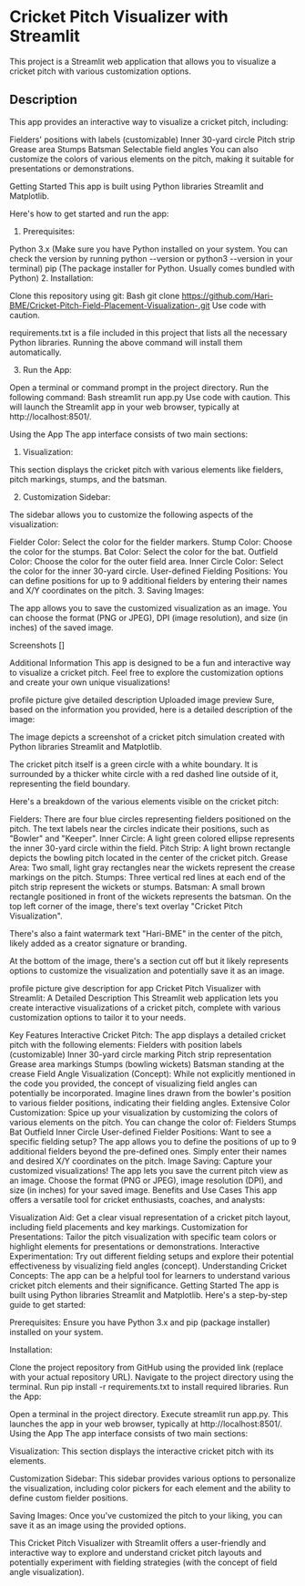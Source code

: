# Cricket Pitch Visualizer with Streamlit
This project is a Streamlit web application that allows you to visualize a cricket pitch with various customization options.

## Description
This app provides an interactive way to visualize a cricket pitch, including:

Fielders' positions with labels (customizable)
Inner 30-yard circle
Pitch strip
Grease area
Stumps
Batsman
Selectable field angles
You can also customize the colors of various elements on the pitch, making it suitable for presentations or demonstrations.

Getting Started
This app is built using Python libraries Streamlit and Matplotlib.

Here's how to get started and run the app:

1.  Prerequisites:

Python 3.x (Make sure you have Python installed on your system. You can check the version by running python --version or python3 --version in your terminal)
pip (The package installer for Python. Usually comes bundled with Python)
2.  Installation:

Clone this repository using git:
Bash
git clone https://github.com/Hari-BME/Cricket-Pitch-Field-Placement-Visualization-.git
Use code with caution.

requirements.txt is a file included in this project that lists all the necessary Python libraries. Running the above command will install them automatically.

3.  Run the App:

Open a terminal or command prompt in the project directory.
Run the following command:
Bash
streamlit run app.py
Use code with caution.
This will launch the Streamlit app in your web browser, typically at http://localhost:8501/.

Using the App
The app interface consists of two main sections:

1. Visualization:

This section displays the cricket pitch with various elements like fielders, pitch markings, stumps, and the batsman.

2. Customization Sidebar:

The sidebar allows you to customize the following aspects of the visualization:

Fielder Color: Select the color for the fielder markers.
Stump Color: Choose the color for the stumps.
Bat Color: Select the color for the bat.
Outfield Color: Choose the color for the outer field area.
Inner Circle Color: Select the color for the inner 30-yard circle.
User-defined Fielding Positions: You can define positions for up to 9 additional fielders by entering their names and X/Y coordinates on the pitch.
3. Saving Images:

The app allows you to save the customized visualization as an image. You can choose the format (PNG or JPEG), DPI (image resolution), and size (in inches) of the saved image.

Screenshots
[]

Additional Information
This app is designed to be a fun and interactive way to visualize a cricket pitch. Feel free to explore the customization options and create your own unique visualizations!

profile picture
give detailed description
Uploaded image preview
Sure, based on the information you provided, here is a detailed description of the image:

The image depicts a screenshot of a cricket pitch simulation created with Python libraries Streamlit and Matplotlib.

The cricket pitch itself is a green circle with a white boundary. It is surrounded by a thicker white circle with a red dashed line outside of it, representing the field boundary.

Here's a breakdown of the various elements visible on the cricket pitch:

Fielders: There are four blue circles representing fielders positioned on the pitch. The text labels near the circles indicate their positions, such as "Bowler" and "Keeper".
Inner Circle: A light green colored ellipse represents the inner 30-yard circle within the field.
Pitch Strip: A light brown rectangle depicts the bowling pitch located in the center of the cricket pitch.
Grease Area: Two small, light gray rectangles near the wickets represent the crease markings on the pitch.
Stumps: Three vertical red lines at each end of the pitch strip represent the wickets or stumps.
Batsman: A small brown rectangle positioned in front of the wickets represents the batsman.
On the top left corner of the image, there's text overlay  "Cricket Pitch Visualization".

There's also a faint watermark text "Hari-BME" in the center of the pitch, likely added as a creator signature or branding.

At the bottom of the image, there's a section  cut off but it likely represents options to customize the visualization and potentially save it as an image.

profile picture
give description for app
Cricket Pitch Visualizer with Streamlit: A Detailed Description
This Streamlit web application lets you create interactive visualizations of a cricket pitch, complete with various customization options to tailor it to your needs.

Key Features
Interactive Cricket Pitch: The app displays a detailed cricket pitch with the following elements:
Fielders with position labels (customizable)
Inner 30-yard circle marking
Pitch strip representation
Grease area markings
Stumps (bowling wickets)
Batsman standing at the crease
Field Angle Visualization (Concept): While not explicitly mentioned in the code you provided, the concept of visualizing field angles can potentially be incorporated. Imagine lines drawn from the bowler's position to various fielder positions, indicating their fielding angles.
Extensive Color Customization: Spice up your visualization by customizing the colors of various elements on the pitch. You can change the color of:
Fielders
Stumps
Bat
Outfield
Inner Circle
User-defined Fielder Positions: Want to see a specific fielding setup? The app allows you to define the positions of up to 9 additional fielders beyond the pre-defined ones. Simply enter their names and desired X/Y coordinates on the pitch.
Image Saving: Capture your customized visualizations! The app lets you save the current pitch view as an image. Choose the format (PNG or JPEG), image resolution (DPI), and size (in inches) for your saved image.
Benefits and Use Cases
This app offers a versatile tool for cricket enthusiasts, coaches, and analysts:

Visualization Aid: Get a clear visual representation of a cricket pitch layout, including field placements and key markings.
Customization for Presentations: Tailor the pitch visualization with specific team colors or highlight elements for presentations or demonstrations.
Interactive Experimentation: Try out different fielding setups and explore their potential effectiveness by visualizing field angles (concept).
Understanding Cricket Concepts: The app can be a helpful tool for learners to understand various cricket pitch elements and their significance.
Getting Started
The app is built using Python libraries Streamlit and Matplotlib. Here's a step-by-step guide to get started:

Prerequisites: Ensure you have Python 3.x and pip (package installer) installed on your system.

Installation:

Clone the project repository from GitHub using the provided link (replace with your actual repository URL).
Navigate to the project directory using the terminal.
Run pip install -r requirements.txt to install required libraries.
Run the App:

Open a terminal in the project directory.
Execute streamlit run app.py. This launches the app in your web browser, typically at http://localhost:8501/.
Using the App
The app interface consists of two main sections:

Visualization: This section displays the interactive cricket pitch with its elements.

Customization Sidebar: This sidebar provides various options to personalize the visualization, including color pickers for each element and the ability to define custom fielder positions.

Saving Images:  Once you've customized the pitch to your liking, you can save it as an image using the provided options.

This Cricket Pitch Visualizer with Streamlit offers a user-friendly and interactive way to explore and understand cricket pitch layouts and potentially experiment with fielding strategies (with the concept of field angle visualization).

